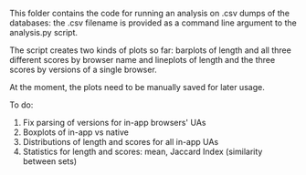 This folder contains the code for running an analysis on .csv dumps of the databases: the .csv filename is provided as a command line argument to the analysis.py script.

The script creates two kinds of plots so far: barplots of length and all three different scores by browser name and lineplots of length and the three scores by versions of a single browser.

At the moment, the plots need to be manually saved for later usage.

To do:
1) Fix parsing of versions for in-app browsers' UAs
2) Boxplots of in-app vs native
3) Distributions of length and scores for all in-app UAs
4) Statistics for length and scores: mean, Jaccard Index (similarity between sets) 